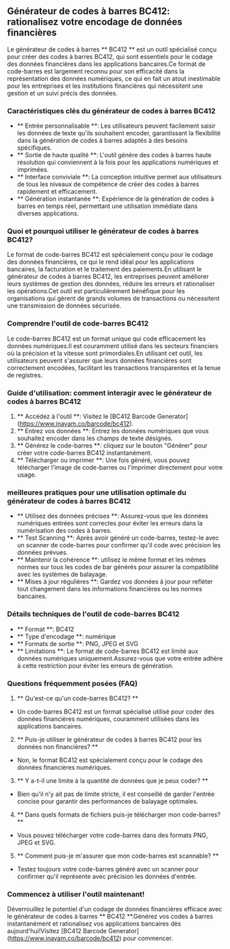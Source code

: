 ## Générateur de codes à barres BC412: rationalisez votre encodage de données financières

Le générateur de codes à barres ** BC412 ** est un outil spécialisé conçu pour créer des codes à barres BC412, qui sont essentiels pour le codage des données financières dans les applications bancaires.Ce format de code-barres est largement reconnu pour son efficacité dans la représentation des données numériques, ce qui en fait un atout inestimable pour les entreprises et les institutions financières qui nécessitent une gestion et un suivi précis des données.

### Caractéristiques clés du générateur de codes à barres BC412

- ** Entrée personnalisable **: Les utilisateurs peuvent facilement saisir les données de texte qu'ils souhaitent encoder, garantissant la flexibilité dans la génération de codes à barres adaptés à des besoins spécifiques.
- ** Sortie de haute qualité **: L'outil génère des codes à barres haute résolution qui conviennent à la fois pour les applications numériques et imprimées.
- ** Interface conviviale **: La conception intuitive permet aux utilisateurs de tous les niveaux de compétence de créer des codes à barres rapidement et efficacement.
- ** Génération instantanée **: Expérience de la génération de codes à barres en temps réel, permettant une utilisation immédiate dans diverses applications.

### Quoi et pourquoi utiliser le générateur de codes à barres BC412?

Le format de code-barres BC412 est spécialement conçu pour le codage des données financières, ce qui le rend idéal pour les applications bancaires, la facturation et le traitement des paiements.En utilisant le générateur de codes à barres BC412, les entreprises peuvent améliorer leurs systèmes de gestion des données, réduire les erreurs et rationaliser les opérations.Cet outil est particulièrement bénéfique pour les organisations qui gèrent de grands volumes de transactions ou nécessitent une transmission de données sécurisée.

### Comprendre l'outil de code-barres BC412

Le code-barres BC412 est un format unique qui code efficacement les données numériques.Il est couramment utilisé dans les secteurs financiers où la précision et la vitesse sont primordiales.En utilisant cet outil, les utilisateurs peuvent s'assurer que leurs données financières sont correctement encodées, facilitant les transactions transparentes et la tenue de registres.

### Guide d'utilisation: comment interagir avec le générateur de codes à barres BC412

1. ** Accédez à l'outil **: Visitez le [BC412 Barcode Generator] (https://www.inayam.co/barcode/bc412).
2. ** Entrez vos données **: Entrez les données numériques que vous souhaitez encoder dans les champs de texte désignés.
3. ** Générez le code-barres **: cliquez sur le bouton "Générer" pour créer votre code-barres BC412 instantanément.
4. ** Télécharger ou imprimer **: Une fois généré, vous pouvez télécharger l'image de code-barres ou l'imprimer directement pour votre usage.

### meilleures pratiques pour une utilisation optimale du générateur de codes à barres BC412

- ** Utilisez des données précises **: Assurez-vous que les données numériques entrées sont correctes pour éviter les erreurs dans la numérisation des codes à barres.
- ** Test Scanning **: Après avoir généré un code-barres, testez-le avec un scanner de code-barres pour confirmer qu'il code avec précision les données prévues.
- ** Maintenir la cohérence **: utilisez le même format et les mêmes normes sur tous les codes de bar générés pour assurer la compatibilité avec les systèmes de balayage.
- ** Mises à jour régulières **: Gardez vos données à jour pour refléter tout changement dans les informations financières ou les normes bancaires.

### Détails techniques de l'outil de code-barres BC412

- ** Format **: BC412
- ** Type d'encodage **: numérique
- ** Formats de sortie **: PNG, JPEG et SVG
- ** Limitations **: Le format de code-barres BC412 est limité aux données numériques uniquement.Assurez-vous que votre entrée adhère à cette restriction pour éviter les erreurs de génération.

### Questions fréquemment posées (FAQ)

1. ** Qu'est-ce qu'un code-barres BC412? **
- Un code-barres BC412 est un format spécialisé utilisé pour coder des données financières numériques, couramment utilisées dans les applications bancaires.

2. ** Puis-je utiliser le générateur de codes à barres BC412 pour les données non financières? **
- Non, le format BC412 est spécialement conçu pour le codage des données financières numériques.

3. ** Y a-t-il une limite à la quantité de données que je peux coder? **
- Bien qu'il n'y ait pas de limite stricte, il est conseillé de garder l'entrée concise pour garantir des performances de balayage optimales.

4. ** Dans quels formats de fichiers puis-je télécharger mon code-barres? **
- Vous pouvez télécharger votre code-barres dans des formats PNG, JPEG et SVG.

5. ** Comment puis-je m'assurer que mon code-barres est scannable? **
- Testez toujours votre code-barres généré avec un scanner pour confirmer qu'il représente avec précision les données d'entrée.

### Commencez à utiliser l'outil maintenant!

Déverrouillez le potentiel d'un codage de données financières efficace avec le générateur de codes à barres ** BC412 **.Générez vos codes à barres instantanément et rationalisez vos applications bancaires dès aujourd'hui!Visitez [BC412 Barcode Generator] (https://www.inayam.co/barcode/bc412) pour commencer.